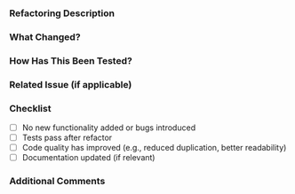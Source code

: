 ### Refactoring Description
<!-- Briefly describe the refactor and why it was necessary -->

### What Changed?
<!-- List the key code changes, reorganized code, or optimizations made -->

### How Has This Been Tested?
<!-- Explain how you tested that the refactor did not break existing functionality -->

### Related Issue (if applicable)
<!-- Link to the related issue or task (if applicable) -->

### Checklist
- [ ] No new functionality added or bugs introduced
- [ ] Tests pass after refactor
- [ ] Code quality has improved (e.g., reduced duplication, better readability)
- [ ] Documentation updated (if relevant)

### Additional Comments
<!-- Any additional notes, concerns, or follow-up tasks -->
